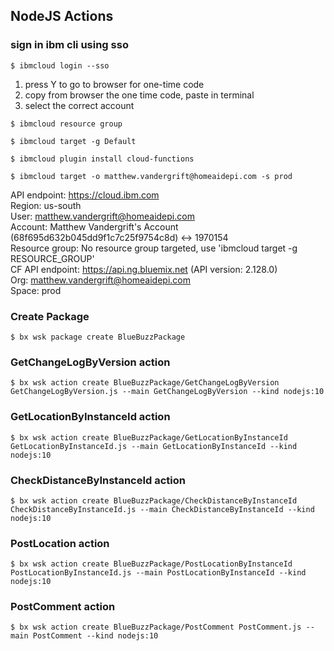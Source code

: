 ## NodeJS Actions

### sign in ibm cli using sso
```
$ ibmcloud login --sso
```
1. press Y to go to browser for one-time code
1. copy from browser the one time code, paste in terminal
1. select the correct account
```
$ ibmcloud resource group
```
```
$ ibmcloud target -g Default
```
```
$ ibmcloud plugin install cloud-functions
```
```
$ ibmcloud target -o matthew.vandergrift@homeaidepi.com -s prod
```

API endpoint:      https://cloud.ibm.com   
Region:            us-south   
User:              matthew.vandergrift@homeaidepi.com   
Account:           Matthew Vandergrift's Account (68f695d632b045dd9f1c7c25f9754c8d) <-> 1970154   
Resource group:    No resource group targeted, use 'ibmcloud target -g RESOURCE_GROUP'   
CF API endpoint:   https://api.ng.bluemix.net (API version: 2.128.0)   
Org:               matthew.vandergrift@homeaidepi.com   
Space:             prod   


### Create Package

```
$ bx wsk package create BlueBuzzPackage
```

### GetChangeLogByVersion action

```
$ bx wsk action create BlueBuzzPackage/GetChangeLogByVersion GetChangeLogByVersion.js --main GetChangeLogByVersion --kind nodejs:10
```

### GetLocationByInstanceId action

```
$ bx wsk action create BlueBuzzPackage/GetLocationByInstanceId GetLocationByInstanceId.js --main GetLocationByInstanceId --kind nodejs:10
```

### CheckDistanceByInstanceId action

```
$ bx wsk action create BlueBuzzPackage/CheckDistanceByInstanceId CheckDistanceByInstanceId.js --main CheckDistanceByInstanceId --kind nodejs:10
```

### PostLocation action

```
$ bx wsk action create BlueBuzzPackage/PostLocationByInstanceId PostLocationByInstanceId.js --main PostLocationByInstanceId --kind nodejs:10
```

### PostComment action

```
$ bx wsk action create BlueBuzzPackage/PostComment PostComment.js --main PostComment --kind nodejs:10
```
